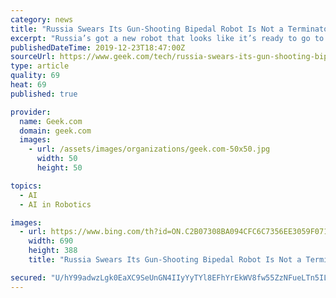```yaml
---
category: news
title: "Russia Swears Its Gun-Shooting Bipedal Robot Is Not a Terminator"
excerpt: "Russia’s got a new robot that looks like it’s ready to go to work for the Donbot alongside ... Deputy Prime Minister Dmitry Rogozin said that “we are not creating a Terminator, but artificial intelligence that will be of great practical significance in various fields.” Teaching it to ambidextrously fire two pistols is just part of ..."
publishedDateTime: 2019-12-23T18:47:00Z
sourceUrl: https://www.geek.com/tech/russia-swears-its-gun-shooting-bipedal-robot-is-not-a-terminator-1696589/
type: article
quality: 69
heat: 69
published: true

provider:
  name: Geek.com
  domain: geek.com
  images:
    - url: /assets/images/organizations/geek.com-50x50.jpg
      width: 50
      height: 50

topics:
  - AI
  - AI in Robotics

images:
  - url: https://www.bing.com/th?id=ON.C2B07308BA094CFC6C7356EE3059F071
    width: 690
    height: 388
    title: "Russia Swears Its Gun-Shooting Bipedal Robot Is Not a Terminator"

secured: "U/hY99adwzLgk0EaXC9SeUnGN4IIyYyTYl8EFhYrEkWV8fw55ZzNFueLTn5ILO+CI5/Vl+sYBKfVmWjiNhahx1H4z2g1bXOVucMfvwZpQN2aPulpZw+52qYMveQ6de8vJUTAgbvsXv9l7SxaEook/EeBzICqiEG5Gfb87uSkuc8qL83GuyTJiqvuJR93EkZvRVgXAjG2AYo/ErjeDaUmgt/y1X1H60h4PsU7poxmZP4fvyDObmmeyCdspRdhHQKexVlpshOVX1j3kvrjFkgfpg==;YrRTzRn5bCVs+U98wigaXg=="
---
```


